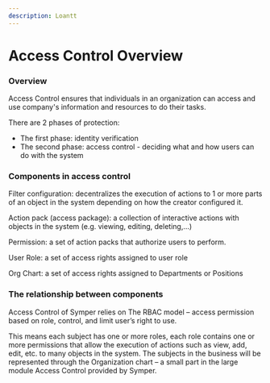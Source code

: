 ```yaml
---
description: Loantt
---
```


# Access Control Overview

### Overview

Access Control ensures that individuals in an organization can access and use company's information and resources to do their tasks.

There are 2 phases of protection:

* The first phase: identity verification
* The second phase: access control - deciding what and how users can do with the system

### Components in access control

Filter configuration: decentralizes the execution of actions to 1 or more parts of an object in the system depending on how the creator configured it.

Action pack (access package): a collection of interactive actions with objects in the system (e.g. viewing, editing, deleting,...)

Permission: a set of action packs that authorize users to perform.

User Role: a set of access rights assigned to user role

Org Chart: a set of access rights assigned to Departments or Positions

### The relationship between components

Access Control of Symper relies on The RBAC model – access permission based on role, control, and limit user’s right to use.

This means each subject has one or more roles, each role contains one or more permissions that allow the execution of actions such as view, add, edit, etc. to many objects in the system. The subjects in the business will be represented through the Organization chart – a small part in the large module Access Control provided by Symper.
